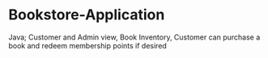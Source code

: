 # Bookstore-Application
Java; Customer and Admin view, Book Inventory, Customer can purchase a book and redeem membership points if desired
